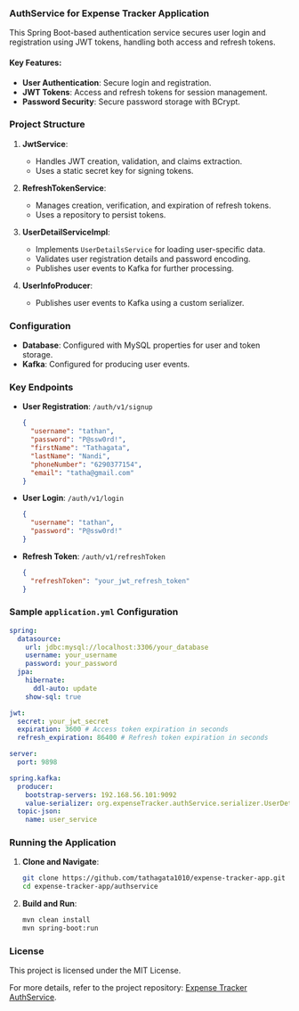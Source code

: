 ### AuthService for Expense Tracker Application

This Spring Boot-based authentication service secures user login and registration using JWT tokens, handling both access and refresh tokens.

#### Key Features:
- **User Authentication**: Secure login and registration.
- **JWT Tokens**: Access and refresh tokens for session management.
- **Password Security**: Secure password storage with BCrypt.

### Project Structure

1. **JwtService**:
    - Handles JWT creation, validation, and claims extraction.
    - Uses a static secret key for signing tokens.
  
2. **RefreshTokenService**:
    - Manages creation, verification, and expiration of refresh tokens.
    - Uses a repository to persist tokens.
  
3. **UserDetailServiceImpl**:
    - Implements `UserDetailsService` for loading user-specific data.
    - Validates user registration details and password encoding.
    - Publishes user events to Kafka for further processing.

4. **UserInfoProducer**:
    - Publishes user events to Kafka using a custom serializer.

### Configuration

- **Database**: Configured with MySQL properties for user and token storage.
- **Kafka**: Configured for producing user events.
  
### Key Endpoints

- **User Registration**: `/auth/v1/signup`
    ```json
    {
      "username": "tathan",
      "password": "P@ssw0rd!",
      "firstName": "Tathagata",
      "lastName": "Nandi",
      "phoneNumber": "6290377154",
      "email": "tatha@gmail.com"
    }
    ```

- **User Login**: `/auth/v1/login`
    ```json
    {
      "username": "tathan",
      "password": "P@ssw0rd!"
    }
    ```

- **Refresh Token**: `/auth/v1/refreshToken`
    ```json
    {
      "refreshToken": "your_jwt_refresh_token"
    }
    ```

### Sample `application.yml` Configuration
```yaml
spring:
  datasource:
    url: jdbc:mysql://localhost:3306/your_database
    username: your_username
    password: your_password
  jpa:
    hibernate:
      ddl-auto: update
    show-sql: true

jwt:
  secret: your_jwt_secret
  expiration: 3600 # Access token expiration in seconds
  refresh_expiration: 86400 # Refresh token expiration in seconds

server:
  port: 9898

spring.kafka:
  producer:
    bootstrap-servers: 192.168.56.101:9092
    value-serializer: org.expenseTracker.authService.serializer.UserDetailsSerializer
  topic-json:
    name: user_service
```

### Running the Application
1. **Clone and Navigate**:
    ```sh
    git clone https://github.com/tathagata1010/expense-tracker-app.git
    cd expense-tracker-app/authservice
    ```

2. **Build and Run**:
    ```sh
    mvn clean install
    mvn spring-boot:run
    ```

### License
This project is licensed under the MIT License.

For more details, refer to the project repository: [Expense Tracker AuthService](https://github.com/tathagata1010/expense-tracker-app).
